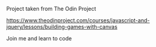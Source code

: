 Project taken from The Odin Project

https://www.theodinproject.com/courses/javascript-and-jquery/lessons/building-games-with-canvas

Join me and learn to code